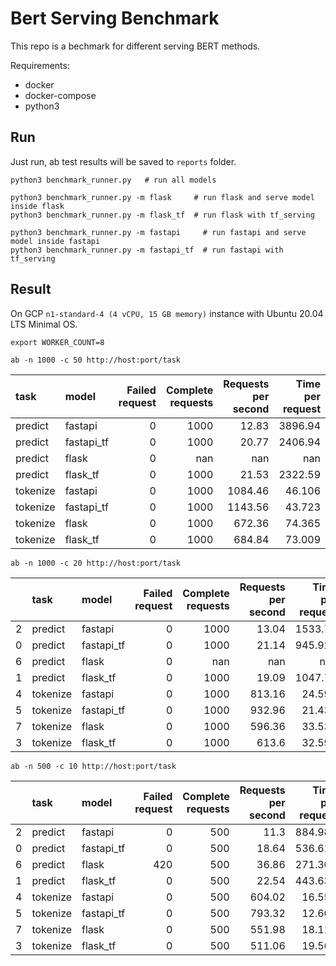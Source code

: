 # Bert Serving Benchmark

This repo is a bechmark for different serving BERT methods.

Requirements:

- docker
- docker-compose
- python3

## Run

Just run, ab test results will be saved to `reports` folder.

```shell
python3 benchmark_runner.py   # run all models

python3 benchmark_runner.py -m flask     # run flask and serve model inside flask
python3 benchmark_runner.py -m flask_tf  # run flask with tf_serving

python3 benchmark_runner.py -m fastapi     # run fastapi and serve model inside fastapi
python3 benchmark_runner.py -m fastapi_tf  # run fastapi with tf_serving
```


## Result

On GCP `n1-standard-4 (4 vCPU, 15 GB memory)` instance with Ubuntu 20.04 LTS Minimal OS.

```
export WORKER_COUNT=8
```

```
ab -n 1000 -c 50 http://host:port/task
```

| task     | model      |   Failed request |   Complete requests |   Requests per second |   Time per request |
|:---------|:-----------|-----------------:|--------------------:|----------------------:|-------------------:|
| predict  | fastapi    |                0 |                1000 |                 12.83 |           3896.94  |
| predict  | fastapi_tf |                0 |                1000 |                 20.77 |           2406.94  |
| predict  | flask      |                0 |                 nan |                nan    |            nan     |
| predict  | flask_tf   |                0 |                1000 |                 21.53 |           2322.59  |
| tokenize | fastapi    |                0 |                1000 |               1084.46 |             46.106 |
| tokenize | fastapi_tf |                0 |                1000 |               1143.56 |             43.723 |
| tokenize | flask      |                0 |                1000 |                672.36 |             74.365 |
| tokenize | flask_tf   |                0 |                1000 |                684.84 |             73.009 |

```
ab -n 1000 -c 20 http://host:port/task
```

|    | task     | model      |   Failed request |   Complete requests |   Requests per second |   Time per request |
|---:|:---------|:-----------|-----------------:|--------------------:|----------------------:|-------------------:|
|  2 | predict  | fastapi    |                0 |                1000 |                 13.04 |           1533.71  |
|  0 | predict  | fastapi_tf |                0 |                1000 |                 21.14 |            945.925 |
|  6 | predict  | flask      |                0 |                 nan |                nan    |            nan     |
|  1 | predict  | flask_tf   |                0 |                1000 |                 19.09 |           1047.71  |
|  4 | tokenize | fastapi    |                0 |                1000 |                813.16 |             24.595 |
|  5 | tokenize | fastapi_tf |                0 |                1000 |                932.96 |             21.437 |
|  7 | tokenize | flask      |                0 |                1000 |                596.36 |             33.537 |
|  3 | tokenize | flask_tf   |                0 |                1000 |                613.6  |             32.594 |

```
ab -n 500 -c 10 http://host:port/task
```

|    | task     | model      |   Failed request |   Complete requests |   Requests per second |   Time per request |
|---:|:---------|:-----------|-----------------:|--------------------:|----------------------:|-------------------:|
|  2 | predict  | fastapi    |                0 |                 500 |                 11.3  |            884.981 |
|  0 | predict  | fastapi_tf |                0 |                 500 |                 18.64 |            536.612 |
|  6 | predict  | flask      |              420 |                 500 |                 36.86 |            271.309 |
|  1 | predict  | flask_tf   |                0 |                 500 |                 22.54 |            443.634 |
|  4 | tokenize | fastapi    |                0 |                 500 |                604.02 |             16.556 |
|  5 | tokenize | fastapi_tf |                0 |                 500 |                793.32 |             12.605 |
|  7 | tokenize | flask      |                0 |                 500 |                551.98 |             18.116 |
|  3 | tokenize | flask_tf   |                0 |                 500 |                511.06 |             19.567 |
